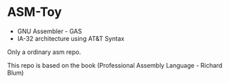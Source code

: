 # ASM-Toy 
* GNU Assembler - GAS
* IA-32 architecture using AT&T Syntax

Only a ordinary asm repo.

This repo is based on the book (Professional Assembly Language - Richard Blum)
